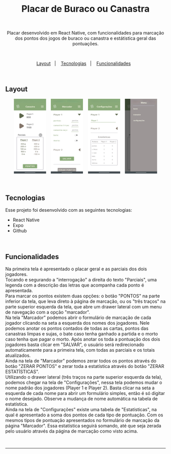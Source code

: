 <h1 align="center">Placar de Buraco ou Canastra</h1>

<br>

<p align="center">
    Placar desenvolvido em React Native, com funcionalidades para marcação dos pontos dos jogos de buraco ou canastra e estátistica geral das pontuações.
</p>

<br>

<p align="center">
  <a href="#layout">Layout</a>&nbsp;&nbsp;&nbsp;|&nbsp;&nbsp;&nbsp;
  <a href="#tecnologias">Tecnologias</a>&nbsp;&nbsp;&nbsp;|&nbsp;&nbsp;&nbsp;
  <a href="#funcionalidades">Funcionalidades</a>&nbsp;&nbsp;&nbsp;
</p>

<br>

## Layout

<p align="center">
  <img alt="Placar Buraco" src="assets/telas/placar buraco 1.jpg" width="20%" height="40%">&nbsp;&nbsp;&nbsp;
  <img alt="Placar Buraco" src="assets/telas/placar buraco 3.jpg" width="20%" height="40%">&nbsp;&nbsp;&nbsp;
  <img alt="Placar Buraco" src="assets/telas/placar buraco 4.jpg" width="20%" height="40%">&nbsp;&nbsp;&nbsp;
  <img alt="Placar Buraco" src="assets/telas/placar buraco 2.jpg" width="20%" height="40%">
</p>

<br>

## Tecnologias

Esse projeto foi desenvolvido com as seguintes tecnologias:

- React Native
- Expo
- Github

<br>

## Funcionalidades

Na primeira tela é apresentado o placar geral e as parciais dos dois jogadores.<br>
Tocando e segurando a "interrogação" a direita do texto "Parciais", uma legenda com a descrição das letras que acompanha cada ponto é apresentada.<br>
Para marcar os pontos existem duas opções: o botão "PONTOS" na parte inferior da tela, que leva direto à página de marcação, ou os "três traços" na parte superior esquerda da tela, que abre um drawer lateral com um menu de navegação com a opção "marcador".<br>
Na tela "Marcador" podemos abrir o formulário de marcação de cada jogador clicando na seta a esquerda dos nomes dos jogadores. Nele podemos anotar os pontos contados de todas as cartas, pontos das canastras limpas e sujas, o bate caso tenha ganhado a partida e o morto caso tenha que pagar o morto. Após anotar os toda a pontuação dos dois jogadores basta clicar em "SALVAR", o usuário será redirecionado automaticamente para a primeira tela, com todas as parciais e os totais atualizados.<br>
Ainda na tela de "Marcador" podemos zerar todos os pontos através do botão "ZERAR PONTOS" e zerar toda a estatística através do botão "ZERAR ESTATÍSTICAS".<br>
Utilizando o drawer lateral (três traços na parte superior esquerda da tela), podemos chegar na tela de "Configurações", nessa tela podemos mudar o nome padrão dos jogadores (Player 1 e Player 2). Basta clicar na seta a esquerda de cada nome para abrir um formulário simples, então é só digitar o nome desejado. Observe a mudança de nome automática na tabela de estatística.<br>
Ainda na tela de "Configurações" existe uma tabela de "Estatísticas", na qual é apresentado a soma dos pontos de cada tipo de pontuação. Com os mesmos tipos de pontuação apresentados no formulário de marcação da página "Marcador". Essa estatística seguirá somando, até que seja zerada pelo usuário através da página de marcação como visto acima.


<br>

***
